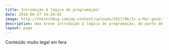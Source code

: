 ```yaml
---
title: Introdução à lógica de programação!
date: 2018-06-27 14:28:02
image: http://thetechbug.com/wp-content/uploads/2017/06/Is-a-Mac-good-for-programming-810x380.jpg
description: Uma breve introdução à lógica de programação, do ponto de vista da programação estruturada
layout: page
---
```


Conteúdo muito legal ein fera
